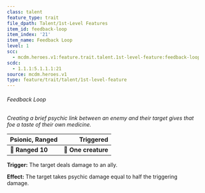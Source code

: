 ```yaml
---
class: talent
feature_type: trait
file_dpath: Talent/1st-Level Features
item_id: feedback-loop
item_index: '21'
item_name: Feedback Loop
level: 1
scc:
  - mcdm.heroes.v1:feature.trait.talent.1st-level-feature:feedback-loop
scdc:
  - 1.1.1:5.1.1.1:21
source: mcdm.heroes.v1
type: feature/trait/talent/1st-level-feature
---
```


###### Feedback Loop

*Creating a brief psychic link between an enemy and their target gives that foe a taste of their own medicine.*

| **Psionic, Ranged** |       **Triggered** |
| ------------------- | ------------------: |
| **📏 Ranged 10**    | **🎯 One creature** |

**Trigger:** The target deals damage to an ally.

**Effect:** The target takes psychic damage equal to half the triggering damage.
